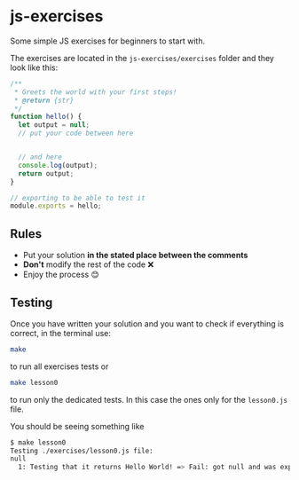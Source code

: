 # js-exercises

Some simple JS exercises for beginners to start with.

The exercises are located in the `js-exercises/exercises` folder and they look like this:

```javascript
/**
 * Greets the world with your first steps!
 * @return {str}
 */
function hello() {
  let output = null;
  // put your code between here


  // and here
  console.log(output);
  return output;
}

// exporting to be able to test it
module.exports = hello;
```

Rules
-
  - Put your solution **in the stated place between the comments**
  - **Don't** modify the rest of the code ❌
  - Enjoy the process 😊

Testing
-
Once you have written your solution and you want to check if everything is correct, in the terminal use:

```bash
make
```
to run all exercises tests or
```bash
make lesson0
```
to run only the dedicated tests. In this case the ones only for the `lesson0.js` file.

You should be seeing something like
```bash
$ make lesson0
Testing ./exercises/lesson0.js file:
null
  1: Testing that it returns Hello World! => Fail: got null and was expecting Hello World!
```


